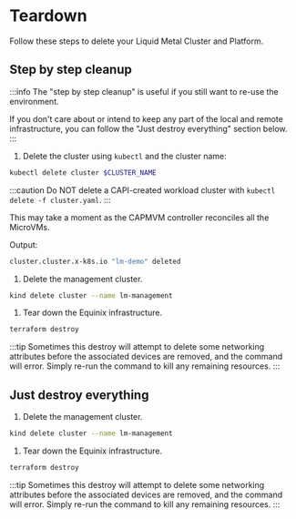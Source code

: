 # Teardown

Follow these steps to delete your Liquid Metal Cluster and Platform.

## Step by step cleanup

:::info
The "step by step cleanup" is useful if you still want to re-use the environment.

If you don't care about or intend to keep any part of the local and remote
infrastructure, you can follow the "Just destroy everything" section below.
:::

1. Delete the cluster using `kubectl` and the cluster name:

  ```bash
  kubectl delete cluster $CLUSTER_NAME
  ```

  :::caution
  Do NOT delete a CAPI-created workload cluster with `kubectl delete -f cluster.yaml`.
  :::

  This may take a moment as the CAPMVM controller reconciles all the MicroVMs.

  Output:
  ```bash
  cluster.cluster.x-k8s.io "lm-demo" deleted
  ```

1. Delete the management cluster.

  ```bash
  kind delete cluster --name lm-management
  ```

1. Tear down the Equinix infrastructure.

  ```bash
  terraform destroy
  ```

  :::tip
  Sometimes this destroy will attempt to delete some networking attributes
  before the associated devices are removed, and the command will error.
  Simply re-run the command to kill any remaining resources.
  :::

## Just destroy everything

1. Delete the management cluster.

  ```bash
  kind delete cluster --name lm-management
  ```

1. Tear down the Equinix infrastructure.

  ```bash
  terraform destroy
  ```

  :::tip
  Sometimes this destroy will attempt to delete some networking attributes
  before the associated devices are removed, and the command will error.
  Simply re-run the command to kill any remaining resources.
  :::

